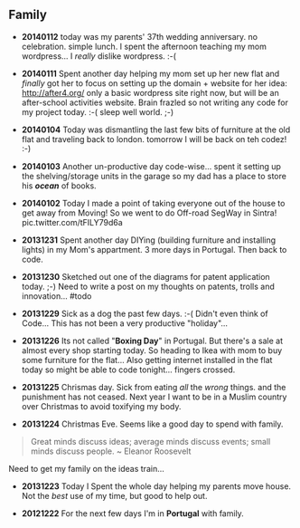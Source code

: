 ## Family

- **20140112** today was my parents' 37th wedding anniversary. no celebration. simple lunch.
I spent the afternoon teaching my mom wordpress... I *really* dislike wordpress. :-(

- **20140111** Spent another day helping my mom set up her new flat 
and *finally* got her to focus on setting up the domain + website for her idea: http://after4.org/
only a basic wordpress site right now, but will be an after-school activities website.
Brain frazled so not writing any code for my project today. :-( sleep well world. ;-)

- **20140104** Today was dismantling the last few bits of furniture at the old flat and traveling back to london.
tomorrow I will be back on teh codez! :-)

- **20140103** Another un-productive day code-wise... spent it setting up the shelving/storage units
in the garage so my dad has a place to store his ***ocean*** of books.

- **20140102** Today I made a point of taking everyone out of the house to get away from Moving!
So we went to do Off-road SegWay in Sintra! pic.twitter.com/tFILY79d6a

- **20131231** Spent another day DIYing (building furniture and installing lights) in
my Mom's appartment. 3 more days in Portugal. Then back to code.

- **20131230** Sketched out one of the diagrams for patent application today. ;-)
Need to write a post on my thoughts on patents, trolls and innovation... #todo

- **20131229** Sick as a dog the past few days. :-(
Didn't even think of Code... This has not been a very productive "holiday"...

- **20131226** Its not called "**Boxing Day**" in Portugal. 
But there's a sale at almost every shop starting today.
So heading to Ikea with mom to buy some furniture for the flat...
Also getting internet installed in the flat today 
so might be able to code tonight... fingers crossed.

- **20131225** Chrismas day. Sick from eating *all* the *wrong* things.
and the punishment has not ceased. 
Next year I want to be in a Muslim country over Christmas to avoid toxifying my body.


- **20131224** Christmas Eve. Seems like a good day to spend with family.

> Great minds discuss ideas; average minds discuss events; small minds discuss people.
> ~ Eleanor Roosevelt

Need to get my family on the ideas train...

- **20131223** Today I Spent the whole day helping my parents move house.
Not the *best* use of my time, but good to help out.

- **20121222** For the next few days I'm in **Portugal** with family.

